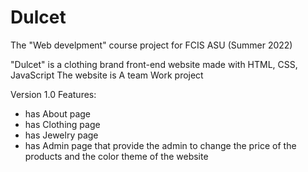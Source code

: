 # Dulcet
The "Web develpment" course project for FCIS ASU (Summer 2022)

"Dulcet" is a clothing brand front-end website made with HTML, CSS, JavaScript 
The website is A team Work project

Version 1.0 Features:
* has About page
* has Clothing page
* has Jewelry page
* has Admin page that provide the admin to change the price of the products and the color theme of the website
